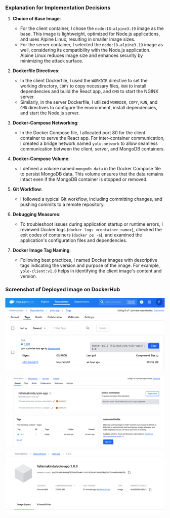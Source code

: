 ### Explanation for Implementation Decisions

1. **Choice of Base Image**:

   - For the client container, I chose the `node:18-alpine3.19` image as the base. This image is lightweight, optimized for Node.js applications, and uses Alpine Linux, resulting in smaller image sizes.
   - For the server container, I selected the `node:18-alpine3.19` image as well, considering its compatibility with the Node.js application. Alpine Linux reduces image size and enhances security by minimizing the attack surface.

2. **Dockerfile Directives**:

   - In the client Dockerfile, I used the `WORKDIR` directive to set the working directory, `COPY` to copy necessary files, `RUN` to install dependencies and build the React app, and `CMD` to start the NGINX server.
   - Similarly, in the server Dockerfile, I utilized `WORKDIR`, `COPY`, `RUN`, and `CMD` directives to configure the environment, install dependencies, and start the Node.js server.

3. **Docker-Compose Networking**:

   - In the Docker Compose file, I allocated port 80 for the client container to serve the React app. For inter-container communication, I created a bridge network named `yolo-network` to allow seamless communication between the client, server, and MongoDB containers.

4. **Docker-Compose Volume**:

   - I defined a volume named `mongodb_data` in the Docker Compose file to persist MongoDB data. This volume ensures that the data remains intact even if the MongoDB container is stopped or removed.

5. **Git Workflow**:

   - I followed a typical Git workflow, including committing changes, and pushing commits to a remote repository.

6. **Debugging Measures**:

   - To troubleshoot issues during application startup or runtime errors, I reviewed Docker logs (`docker logs <container_name>`), checked the exit codes of containers (`docker ps -a`), and examined the application's configuration files and dependencies.

7. **Docker Image Tag Naming**:
   - Following best practices, I named Docker images with descriptive tags indicating the version and purpose of the image. For example, `yolo-client:v1.0` helps in identifying the client image's content and version.

### Screenshot of Deployed Image on DockerHub

![alt text](image3.png)

![alt text](image1.png)

![alt text](image2.png)

